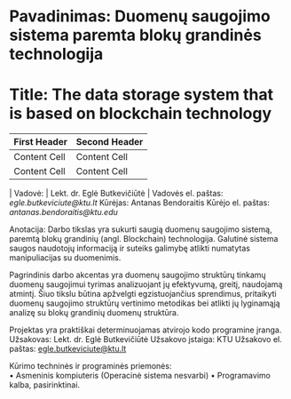 # Pavadinimas: Duomenų saugojimo sistema paremta blokų grandinės technologija
# Title: The data storage system that is based on blockchain technology

| First Header  | Second Header |
| ------------- | ------------- |
| Content Cell  | Content Cell  |
| Content Cell  | Content Cell  |

| Vadovė: |	Lekt. dr. Eglė Butkevičiūtė |
Vadovės el. paštas:	_egle.butkeviciute@ktu.lt_
Kūrėjas:	Antanas Bendoraitis
Kūrėjo el. paštas:	_antanas.bendoraitis@ktu.edu_

Anotacija:	Darbo tikslas yra sukurti saugią duomenų saugojimo sistemą, paremtą blokų grandinių (angl. Blockchain) technologija. Galutinė sistema saugos naudotojų informaciją ir suteiks galimybę atlikti numatytas manipuliacijas su duomenimis. 

Pagrindinis darbo akcentas yra duomenų saugojimo struktūrų tinkamų duomenų saugojimui tyrimas analizuojant jų efektyvumą, greitį, naudojamą atmintį. Šiuo tikslu būtina apžvelgti egzistuojančius sprendimus, pritaikyti duomenų saugojimo struktūrų vertinimo metodikas bei atlikti jų lyginamąją analizę su blokų grandinių duomenų struktūra. 

Projektas yra praktiškai determinuojamas atvirojo kodo programine įranga.
Užsakovas:	Lekt. dr. Eglė Butkevičiūtė
Užsakovo įstaiga:	KTU
Užsakovo el. paštas:	 egle.butkeviciute@ktu.lt

Kūrimo techninės ir programinės priemonės:	
•	Asmeninis kompiuteris (Operacinė sistema nesvarbi)
•	Programavimo kalba, pasirinktinai.

